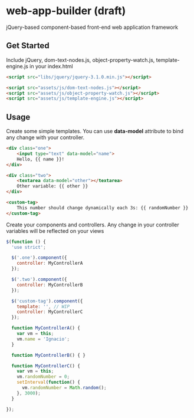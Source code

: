 # web-app-builder (draft)

jQuery-based component-based front-end web application framework

## Get Started

Include jQuery, dom-text-nodes.js, object-property-watch.js, template-engine.js in your index.html

```html
<script src="libs/jquery/jquery-3.1.0.min.js"></script>

<script src="assets/js/dom-text-nodes.js"></script>
<script src="assets/js/object-property-watch.js"></script>
<script src="assets/js/template-engine.js"></script>
```

## Usage

Create some simple templates. You can use **data-model** attribute to bind any change with your controller.

```html
<div class="one">
    <input type="text" data-model="name"> 
    Hello, {{ name }}!
</div>

<div class="two">
    <textarea data-model="other"></textarea>
    Other variable: {{ other }}
</div>

<custom-tag>
    This number should change dynamically each 3s: {{ randomNumber }}
</custom-tag>
```

Create your components and controllers. Any change in your controller variables will be reflected on your views

```javascript
$(function () {
  'use strict';

  $('.one').component({
    controller: MyControllerA
  });

  $('.two').component({
    controller: MyControllerB
  });

  $('custom-tag').component({
    template: '', // WIP
    controller: MyControllerC
  });

  function MyControllerA() {
    var vm = this;
    vm.name = 'Ignacio';
  }

  function MyControllerB() { }

  function MyControllerC() {
    var vm = this;
    vm.randomNumber = 0;
    setInterval(function() {
      vm.randomNumber = Math.random();
    }, 3000);
  }

});
```